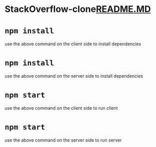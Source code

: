 # StackOverflow-clone[README.MD](https://github.com/tazeensadiqua/StackOverflow-clone/files/10713858/README.MD)
# `npm install`
use the above command on the client side to install dependencies

# `npm install`
use the above command on the server side to install dependencies

# `npm start`
use the above command on the client side to run client

# `npm start`
use the above command on the server side to run server
